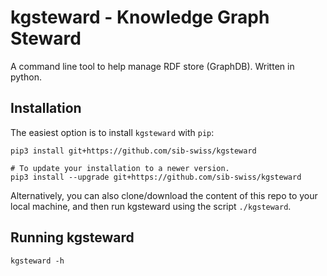 # kgsteward - Knowledge Graph Steward

A command line tool to help manage RDF store (GraphDB). Written in python.

## Installation

The easiest option is to install `kgsteward` with `pip`:

```shell
pip3 install git+https://github.com/sib-swiss/kgsteward

# To update your installation to a newer version.
pip3 install --upgrade git+https://github.com/sib-swiss/kgsteward
```

Alternatively, you can also clone/download the content of this repo to your
local machine, and then run kgsteward using the script `./kgsteward`.

## Running kgsteward

```shell
kgsteward -h
```
